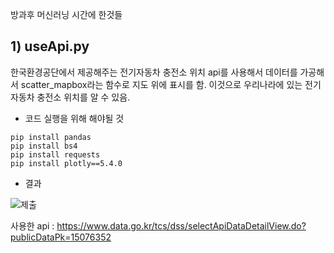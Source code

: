 방과후 머신러닝 시간에 한것들

## 1) useApi.py
한국환경공단에서 제공해주는 전기자동차 충전소 위치 api를 사용해서 데이터를 가공해서 scatter_mapbox라는 함수로 지도 위에 표시를 함.
이것으로 우리나라에 있는 전기자동차 충전소 위치를 알 수 있음.

- 코드 실행을 위해 해야될 것
```
pip install pandas
pip install bs4
pip install requests
pip install plotly==5.4.0
```

- 결과

![제출](https://user-images.githubusercontent.com/80656669/169822794-1e41613d-e53c-46f2-b6dd-b2f42eb20569.PNG)



사용한 api : https://www.data.go.kr/tcs/dss/selectApiDataDetailView.do?publicDataPk=15076352
